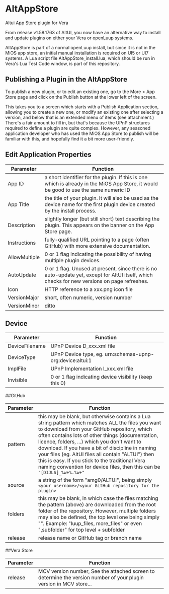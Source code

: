 # AltAppStore
Altui App Store plugin for Vera

From release v1.58.1763 of AltUI, you now have an alternative way to install and update plugins on either your Vera 
or openLuup systems.

AltAppStore is part of a normal openLuup install, but since it is not in the MiOS app store, an initial manual 
installation is required on UI5 or UI7 systems.  A Lua script file AltAppStore_install.lua, which should be run in Vera's 
Lua Test Code window, is part of this repository.

## Publishing a Plugin in the AltAppStore

To publish a new plugin, or to edit an existing one, go to the More > App Store page and click on the Publish button at the lower left of the screen.

This takes you to a screen which starts with a Publish Application section, allowing you to create a new one, or modify an existing one after selecting a version, and below that is an extended menu of items (see attachment.)  There's a fair amount to fill in, but that's because the UPnP structures required to define a plugin are quite complex.  However, any seasoned application developer who has used the MiOS App Store to publish will be familiar with this, and hopefully find it a bit more user-friendly.

## Edit Application Properties

|Parameter|Function |
|---------|---------|
App ID	|a short identifier for the plugin.  If this is one which is already in the MiOS App Store, it would be good to use the same numeric ID
App Title	|the title of your plugin.  It will also be used as the device name for the first plugin device created by the install process.
Description	|slightly longer (but still short) text describing the plugin.  This appears on the banner on the App Store page.
Instructions	|fully-qualified URL pointing to a page (often GitHub) with more extensive documentation.
AllowMultiple	|0 or 1 flag indicating the possibility of having multiple plugin devices.
AutoUpdate	|0 or 1 flag.  Unused at present, since there is no auto-update yet, except for AltUI itself, which checks for new versions on page refreshes.
Icon	|HTTP reference to a xxx.png icon file
VersionMajor	|short, often numeric, version number
VersionMinor	|ditto

## Device

|Parameter|Function |
|---------|---------|
|DeviceFilename	|UPnP Device D_xxx.xml file
|DeviceType	|UPnP Device type, eg. urn:schemas-upnp-org:device:altui:1
|ImplFile	|UPnP Implementation I_xxx.xml file
|Invisible	|0 or 1 flag indicating device visibility (keep this 0)

##GitHub

|Parameter|Function |
|---------|---------|
pattern	|this may be blank, but otherwise contains a Lua string pattern which matches ALL the files you want to download from your GitHub repository, which often contains lots of other things (documentation, licence, folders, ...) which you don't want to download.  If you have a bit of discipline in naming your files (eg. AltUI files all contain "ALTUI") then this is easy.  If you stick to the traditional Vera naming convention for device files, then this can be `"[DIJLS]_%w+%.%w+"`
source	|a string of the form "amg0/ALTUI", being simply `<your username>/<your GitHub repository for the plugin>`
folders	|this may be blank, in which case the files matching the pattern (above) are downloaded from the root folder of the repository.  However, multiple folders may also be defined, the top level one being simply "".  Example: "luup_files, more_files" or even  ",subfolder" for top level + subfolder
release	|release name or GitHub tag or branch name

##Vera Store

|Parameter|Function |
|---------|---------|
release	| MCV version number, See the attached screen to determine the version number of your plugin version in MCV store...
